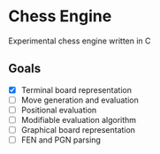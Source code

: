 # Chess Engine
Experimental chess engine written in C

## Goals
- [x] Terminal board representation
- [ ] Move generation and evaluation
- [ ] Positional evaluation
- [ ] Modifiable evaluation algorithm
- [ ] Graphical board representation
- [ ] FEN and PGN parsing
